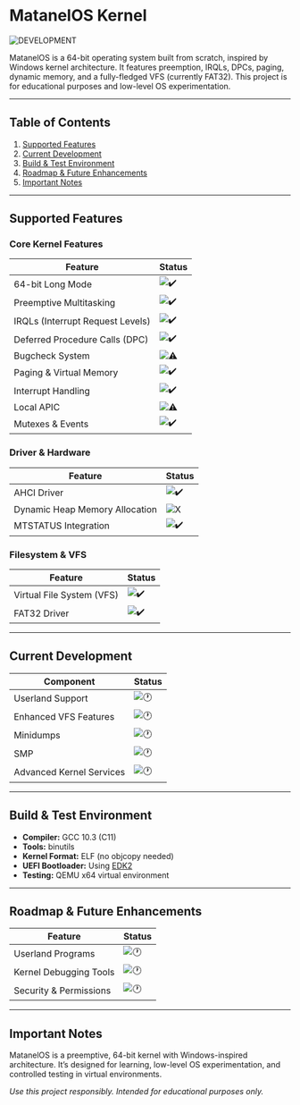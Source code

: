 # MatanelOS Kernel

![DEVELOPMENT](https://img.shields.io/badge/Status-DEVELOPMENT,_STABLE-purple?style=for-the-badge)

MatanelOS is a 64-bit operating system built from scratch, inspired by Windows kernel architecture. It features preemption, IRQLs, DPCs, paging, dynamic memory, and a fully-fledged VFS (currently FAT32). This project is for educational purposes and low-level OS experimentation.

---

## Table of Contents

1. [Supported Features](#supported-features)
2. [Current Development](#current-development)
3. [Build & Test Environment](#build--test-environment)
4. [Roadmap & Future Enhancements](#roadmap--future-enhancements)
5. [Important Notes](#important-notes)

---

## Supported Features

### Core Kernel Features
| Feature | Status |
|---------|--------|
| 64-bit Long Mode | ![✔️](https://img.shields.io/badge/status-WORKING-green) |
| Preemptive Multitasking | ![✔️](https://img.shields.io/badge/status-WORKING-green) |
| IRQLs (Interrupt Request Levels) | ![✔️](https://img.shields.io/badge/status-WORKING-green) |
| Deferred Procedure Calls (DPC) | ![✔️](https://img.shields.io/badge/status-WORKING-green) |
| Bugcheck System | ![⚠️](https://img.shields.io/badge/status-PARTIAL-orange) |
| Paging & Virtual Memory | ![✔️](https://img.shields.io/badge/status-WORKING-green) |
| Interrupt Handling | ![✔️](https://img.shields.io/badge/status-WORKING-green) |
| Local APIC | ![⚠️](https://img.shields.io/badge/status-PARTIAL-orange) |
| Mutexes & Events | ![✔️](https://img.shields.io/badge/status-WORKING-green) |

### Driver & Hardware
| Feature | Status |
|---------|--------|
| AHCI Driver | ![✔️](https://img.shields.io/badge/status-WORKING-green) |
| Dynamic Heap Memory Allocation | ![X](https://img.shields.io/badge/status-BROKEN-darkred) |
| MTSTATUS Integration | ![✔️](https://img.shields.io/badge/status-WORKING-green) |

### Filesystem & VFS
| Feature | Status |
|---------|--------|
| Virtual File System (VFS) | ![✔️](https://img.shields.io/badge/status-WORKING-green) |
| FAT32 Driver | ![✔️](https://img.shields.io/badge/status-WORKING-green) |

---

## Current Development

| Component | Status |
|-----------|--------|
| Userland Support | ![🕐](https://img.shields.io/badge/status-PLANNED-blue) |
| Enhanced VFS Features | ![🕐](https://img.shields.io/badge/status-PLANNED-blue) |
| Minidumps | ![🕐](https://img.shields.io/badge/status-PLANNED-blue) |
| SMP | ![🕐](https://img.shields.io/badge/status-DEVELOPMENT-yellow) |
| Advanced Kernel Services | ![🕐](https://img.shields.io/badge/status-PLANNED-blue) |

---

## Build & Test Environment

- **Compiler:** GCC 10.3 (C11)
- **Tools:** binutils
- **Kernel Format:** ELF (no objcopy needed)
- **UEFI Bootloader:** Using [EDK2](https://github.com/tianocore/edk2)
- **Testing:** QEMU x64 virtual environment

---

## Roadmap & Future Enhancements

| Feature | Status |
|---------|--------|
| Userland Programs | ![🕐](https://img.shields.io/badge/status-PLANNED-blue) |
| Kernel Debugging Tools | ![🕐](https://img.shields.io/badge/status-PLANNED-blue) |
| Security & Permissions | ![🕐](https://img.shields.io/badge/status-PLANNED-blue) |

---

## Important Notes

MatanelOS is a preemptive, 64-bit kernel with Windows-inspired architecture. It’s designed for learning, low-level OS experimentation, and controlled testing in virtual environments.

*Use this project responsibly. Intended for educational purposes only.*





